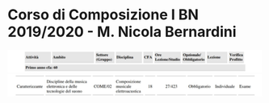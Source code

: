 Corso di Composizione I BN 2019/2020 - M. Nicola Bernardini
==========

<img src="https://github.com/SMERM/BN-Velitchkova/blob/master/Programma%20di%20studi/intestazione.jpeg" width= "1400">

<img src="https://github.com/SMERM/BN-Velitchkova/blob/master/Programma%20di%20studi/composizione_IBN.jpeg" width= "1000">
